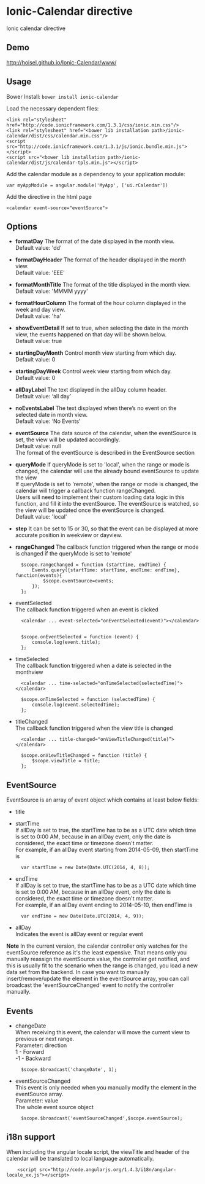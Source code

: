 # Ionic-Calendar directive

Ionic calendar directive

## Demo
http://hoisel.github.io/Ionic-Calendar/www/

## Usage

Bower Install: `bower install ionic-calendar`

Load the necessary dependent files:

    <link rel="stylesheet" href="http://code.ionicframework.com/1.3.1/css/ionic.min.css"/>
    <link rel="stylesheet" href="<bower lib installation path>/ionic-calendar/dist/css/calendar.min.css"/>
    <script src="http://code.ionicframework.com/1.3.1/js/ionic.bundle.min.js"></script>
    <script src="<bower lib installation path>/ionic-calendar/dist/js/calendar-tpls.min.js"></script>

Add the calendar module as a dependency to your application module:

    var myAppModule = angular.module('MyApp', ['ui.rCalendar'])

Add the directive in the html page

    <calendar event-source="eventSource">

## Options

* **formatDay**
The format of the date displayed in the month view.    
Default value: 'dd'
* **formatDayHeader**
The format of the header displayed in the month view.    
Default value: 'EEE'
* **formatMonthTitle**
The format of the title displayed in the month view.    
Default value: 'MMMM yyyy'
* **formatHourColumn**
The format of the hour column displayed in the week and day view.    
Default value: 'ha'
* **showEventDetail**
If set to true, when selecting the date in the month view, the events happened on that day will be shown below.    
Default value: true
* **startingDayMonth**
Control month view starting from which day.    
Default value: 0
* **startingDayWeek**
Control week view starting from which day.    
Default value: 0
* **allDayLabel**
The text displayed in the allDay column header.    
Default value: ‘all day’
* **noEventsLabel**
The text displayed when there’s no event on the selected date in month view.    
Default value: ‘No Events’
* **eventSource**
The data source of the calendar, when the eventSource is set, the view will be updated accordingly.    
Default value: null    
The format of the eventSource is described in the EventSource section
* **queryMode**
If queryMode is set to 'local', when the range or mode is changed, the calendar will use the already bound eventSource to update the view    
If queryMode is set to 'remote', when the range or mode is changed, the calendar will trigger a callback function rangeChanged.    
Users will need to implement their custom loading data logic in this function, and fill it into the eventSource. The eventSource is watched, so the view will be updated once the eventSource is changed.    
Default value: 'local'
* **step**
It can be set to 15 or 30, so that the event can be displayed at more accurate position in weekview or dayview.
* **rangeChanged**
The callback function triggered when the range or mode is changed if the queryMode is set to 'remote'

        $scope.rangeChanged = function (startTime, endTime) {
            Events.query({startTime: startTime, endTime: endTime}, function(events){
                $scope.eventSource=events;
            });
        };

* eventSelected    
The callback function triggered when an event is clicked

        <calendar ... event-selected="onEventSelected(event)"></calendar>
    
    
        $scope.onEventSelected = function (event) {
            console.log(event.title);
        };

* timeSelected    
The callback function triggered when a date is selected in the monthview

        <calendar ... time-selected="onTimeSelected(selectedTime)"></calendar>
        
        $scope.onTimeSelected = function (selectedTime) {
            console.log(event.selectedTime);
        };

* titleChanged    
The callback function triggered when the view title is changed

        <calendar ... title-changed="onViewTitleChanged(title)”></calendar>
        
        $scope.onViewTitleChanged = function (title) {
            $scope.viewTitle = title;
        };

## EventSource

EventSource is an array of event object which contains at least below fields:

* title
* startTime    
If allDay is set to true, the startTime has to be as a UTC date which time is set to 0:00 AM, because in an allDay event, only the date is considered, the exact time or timezone doesn't matter.    
For example, if an allDay event starting from 2014-05-09, then startTime is

        var startTime = new Date(Date.UTC(2014, 4, 8));

* endTime    
If allDay is set to true, the startTime has to be as a UTC date which time is set to 0:00 AM, because in an allDay event, only the date is considered, the exact time or timezone doesn't matter.    
For example, if an allDay event ending to 2014-05-10, then endTime is

        var endTime = new Date(Date.UTC(2014, 4, 9));

* allDay    
Indicates the event is allDay event or regular event

**Note**
In the current version, the calendar controller only watches for the eventSource reference as it's the least expensive.
That means only you manually reassign the eventSource value, the controller get notified, and this is usually fit to the scenario when the range is changed, you load a new data set from the backend.
In case you want to manually insert/remove/update the element in the eventSource array, you can call broadcast the 'eventSourceChanged' event to notify the controller manually.

## Events

* changeDate    
When receiving this event, the calendar will move the current view to previous or next range.  
Parameter: direction  
1 - Forward  
-1 - Backward

        $scope.$broadcast('changeDate', 1);

* eventSourceChanged    
This event is only needed when you manually modify the element in the eventSource array.  
Parameter: value  
The whole event source object

        $scope.$broadcast('eventSourceChanged',$scope.eventSource);

## i18n support
When including the angular locale script, the viewTitle and header of the calendar will be translated to local language automatically.

        <script src="http://code.angularjs.org/1.4.3/i18n/angular-locale_xx.js"></script>

